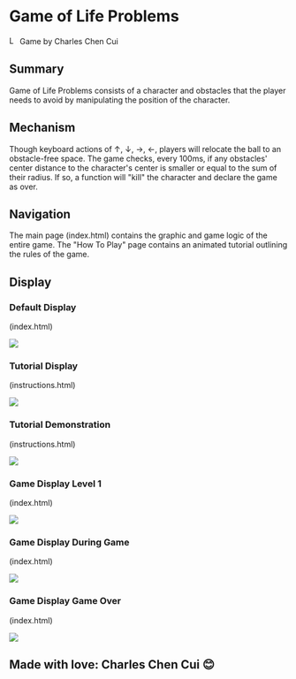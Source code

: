 # Game of Life Problems
<img src="https://imgur.com/1MgsANj.png" alt="Logo" width="15"/> <span> Game by Charles Chen Cui </span>

## Summary
Game of Life Problems consists of a character and obstacles that the player needs to avoid by manipulating the position of the character.

## Mechanism
Though keyboard actions of ↑,	↓,	→,	←, players will relocate the ball to an obstacle-free space. The game checks, every 100ms, if any obstacles' center distance to the character's center is smaller or equal to the sum of their radius. If so, a function will "kill" the character and declare the game as over.

## Navigation
The main page (index.html) contains the graphic and game logic of the entire game. The "How To Play" page contains an animated tutorial outlining the rules of the game.

## Display
### Default Display
(index.html)

![](https://imgur.com/WsdLHZB.png)
### Tutorial Display
(instructions.html)

![](https://imgur.com/TPzadsl.png)
### Tutorial Demonstration
(instructions.html)

![](https://imgur.com/CZXrcoU.png)
### Game Display Level 1
(index.html)

![](https://imgur.com/EzAoPPm.png)
### Game Display During Game
(index.html)

![](https://imgur.com/88l06On.png)
### Game Display Game Over
(index.html)

![](https://imgur.com/0GIt9mz.png)

## Made with love: Charles Chen Cui :blush:

